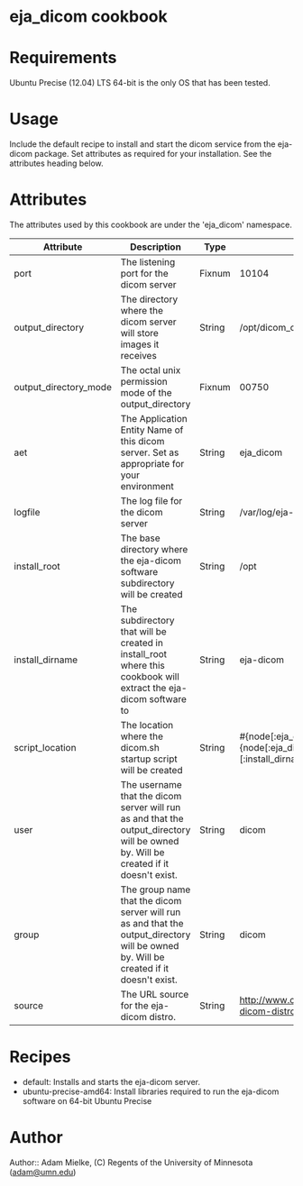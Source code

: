 # eja_dicom cookbook

# Requirements
Ubuntu Precise (12.04) LTS 64-bit is the only OS that has been tested.

# Usage
Include the default recipe to install and start the dicom service from the eja-dicom package. Set attributes as required for your installation. See the attributes heading below.

# Attributes
The attributes used by this cookbook are under the 'eja_dicom' namespace.

|Attribute        | Description |Type | Default|
|-----------------|-------------|-----|--------|
port|The listening port for the dicom server|Fixnum|10104
output_directory|The directory where the dicom server will store images it receives|String|/opt/dicom_output
output_directory_mode|The octal unix permission mode of the output_directory|Fixnum|00750
aet|The Application Entity Name of this dicom server. Set as appropriate for your environment|String|eja_dicom
logfile|The log file for the dicom server|String|/var/log/eja-dicom.log
install_root|The base directory where the eja-dicom software subdirectory will be created|String|/opt
install_dirname|The subdirectory that will be created in install_root where this cookbook will extract the eja-dicom software to|String|eja-dicom
script_location|The location where the dicom.sh startup script will be created|String|#{node[:eja_dicom][:install_root]}/#{node[:eja_dicom][:install_dirname]}/dicom.sh
user|The username that the dicom server will run as and that the output_directory will be owned by. Will be created if it doesn't exist.|String|dicom
group|The group name that the dicom server will run as and that the output_directory will be owned by. Will be created if it doesn't exist.|String|dicom
source|The URL source for the eja-dicom distro.|String|http://www.cmrr.umn.edu/~bdhanna/eja-dicom-distro.tgz

# Recipes
- default: Installs and starts the eja-dicom server.
- ubuntu-precise-amd64: Install libraries required to run the eja-dicom software on 64-bit Ubuntu Precise

# Author

Author:: Adam Mielke, (C) Regents of the University of Minnesota (<adam@umn.edu>)
